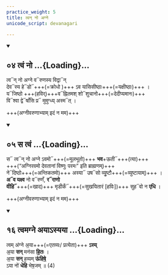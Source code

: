 ```yaml
---
practice_weight: 5
title: त्वन् नो अग्ने
unicode_script: devanagari

---
```

<div class="js_include" includetitle="false" newlevelforh1="2" unfilled url="/vedAH_Rk/shAkalam/saMhitA/vishvAsa-prastutiH/04/001/04_tvaM_no.md">
<details open><summary><h2>०४ त्वं नो ...{Loading}...</h2></summary>

त्व᳓न् नो अग्ने व᳓रुणस्य विद्वा᳓न्  
देव᳓स्य हे᳓डो᳓+++(=क्रोधो )+++ ऽव यासिसीष्ठाः+++(=यक्षीष्ठाः)+++ ।  
य᳓जिष्ठो +++(हविर्)+++व᳓ह्नितमश् शो᳓शुचानो+++(=देदीप्यमानः)+++  
वि᳓श्वा द्वे᳓षाँसि प्र᳓ मुमुग्ध्य् अस्म᳓त् ।

+++(अग्नीवरुणाभ्याम् इदं न मम)+++
</details>
</div>
<div class="js_include" includetitle="false" newlevelforh1="2" unfilled url="/vedAH_Rk/shAkalam/saMhitA/vishvAsa-prastutiH/04/001/05_sa_tvaM.md">
<details open><summary><h2>०५ स त्वं ...{Loading}...</h2></summary>

स᳓ त्व᳓न् नो अग्ने ऽवमो᳓+++(=मूलभूतो)+++ **भव**+ऊती᳓+++(त्या)+++  
+++(“अग्निरवमो देवतानां विष्णुः परमः” इति ब्राह्मणम्)+++  
ने᳓दिष्ठो+++(=अन्तिकतमो)+++ अस्या᳓ उष᳓सो व्यु᳙ष्टौ+++(=व्युष्टायाम्)+++ ।  
**अ᳓व यक्ष्व** नो व᳓रुणँ, **र᳓राणो**  
**वीहि᳓**+++(=खाद)+++ मृडीकँ᳓+++(=सुखयितारं [हविः])+++ सुह᳓वो न **एधि** ।

+++(अग्नीवरुणाभ्याम् इदं न मम)+++
</details>
</div>
<div class="js_include" includetitle="false" newlevelforh1="2" unfilled url="/vedAH_yajuH/taittirIyam/sUtram/ApastambaH/gRhyam/ekAgnikANDam/vishvAsa-prastutiH/1_04/16_tvamagne_ayA-syayA.md">
<details open><summary><h2>१६ त्वमग्ने अयाऽस्यया ...{Loading}...</h2></summary>

त्वम् अ॑ग्ने अ॒या+++(=एतव्यः/ प्रत्येता)+++ **ऽस्य्**  
अ॒या **सन्** मन॑सा **हि॒तः** ।  
अ॒या **सन्** ह॒व्यम् **ऊ॑हिषे॒**  
ऽया नो॑ **धेहि** भेष॒जम् ॥ (4)

</details>
</div>